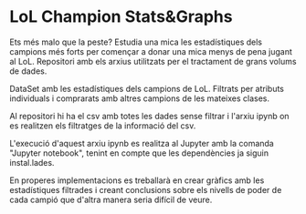 # LoL Champion Stats&Graphs
 Ets més malo que la peste? Estudia una mica les estadístiques dels campions més forts
 per començar a donar una mica menys de pena jugant al LoL.
 Repositori amb els arxius utilitzats per el tractament de grans volums de dades.

 DataSet amb les estadístiques dels campions de LoL. Filtrats per atributs individuals i comprarats amb altres 
 campions de les mateixes clases. 

 Al repositori hi ha el csv amb totes les dades sense filtrar i l'arxiu ipynb on es realitzen els filtratges 
 de la informació del csv.

 L'execució d'aquest arxiu ipynb es realitza al Jupyter amb la comanda "Jupyter notebook", tenint en compte
 que les dependències ja siguin instal.lades.


 En properes implementacions es treballarà en crear gràfics amb les estadístiques filtrades i creant conclusions
 sobre els nivells de poder de cada campió que d'altra manera seria difícil de veure.